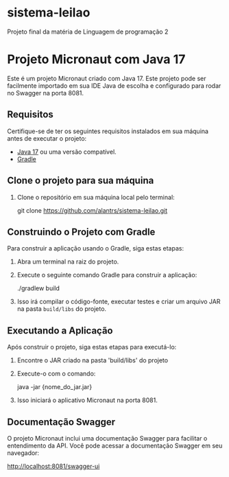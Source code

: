 # sistema-leilao

Projeto final da matéria de Linguagem de programação 2

# Projeto Micronaut com Java 17

Este é um projeto Micronaut criado com Java 17. Este projeto pode ser facilmente importado em sua IDE Java de escolha e configurado para rodar no Swagger na porta 8081.

## Requisitos

Certifique-se de ter os seguintes requisitos instalados em sua máquina antes de executar o projeto:

- [Java 17](https://www.oracle.com/java/technologies/javase-downloads.html) ou uma versão compatível.
- [Gradle](https://gradle.org/)

## Clone o projeto para sua máquina

1. Clone o repositório em sua máquina local pelo terminal:

      git clone https://github.com/alantrs/sistema-leilao.git

## Construindo o Projeto com Gradle

Para construir a aplicação usando o Gradle, siga estas etapas:

1. Abra um terminal na raiz do projeto.

2. Execute o seguinte comando Gradle para construir a aplicação:

      ./gradlew build

4. Isso irá compilar o código-fonte, executar testes e criar um arquivo JAR na pasta `build/libs` do projeto.

## Executando a Aplicação

Após construir o projeto, siga estas etapas para executá-lo:

1. Encontre o JAR criado na pasta 'build/libs' do projeto
2. Execute-o com o comando:
   
      java -jar {nome_do_jar.jar}
4. Isso iniciará o aplicativo Micronaut na porta 8081.

## Documentação Swagger

O projeto Micronaut inclui uma documentação Swagger para facilitar o entendimento da API. Você pode acessar a documentação Swagger em seu navegador:

[http://localhost:8081/swagger-ui](http://localhost:8081/swagger-ui)

